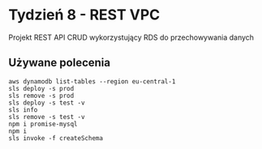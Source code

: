 # Tydzień 8 - REST VPC

Projekt REST API CRUD wykorzystujący RDS do przechowywania danych

## Używane polecenia
```
aws dynamodb list-tables --region eu-central-1
sls deploy -s prod
sls remove -s prod
sls deploy -s test -v
sls info
sls remove -s test -v
npm i promise-mysql
npm i
sls invoke -f createSchema
```